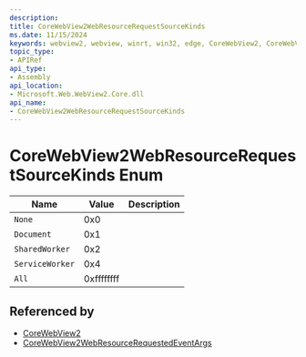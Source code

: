 ```yaml
---
description: 
title: CoreWebView2WebResourceRequestSourceKinds
ms.date: 11/15/2024
keywords: webview2, webview, winrt, win32, edge, CoreWebView2, CoreWebView2Controller, browser control, edge html, CoreWebView2WebResourceRequestSourceKinds
topic_type:
- APIRef
api_type:
- Assembly
api_location:
- Microsoft.Web.WebView2.Core.dll
api_name:
- CoreWebView2WebResourceRequestSourceKinds
---
```


# CoreWebView2WebResourceRequestSourceKinds Enum

| Name |  Value | Description |
|--|--|--|
|`None` | 0x0  |  |
|`Document` | 0x1  |  |
|`SharedWorker` | 0x2  |  |
|`ServiceWorker` | 0x4  |  |
|`All` | 0xffffffff  |  |


## Referenced by

- [CoreWebView2](corewebview2.md)
- [CoreWebView2WebResourceRequestedEventArgs](corewebview2webresourcerequestedeventargs.md)
